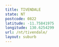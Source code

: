 ```yaml
---
title: TIVENDALE
state: NT
postcode: 0822
latitude: -11.75841975
longitude: 130.6254299
url: /nt/tivendale/
layout: suburb
---
```

